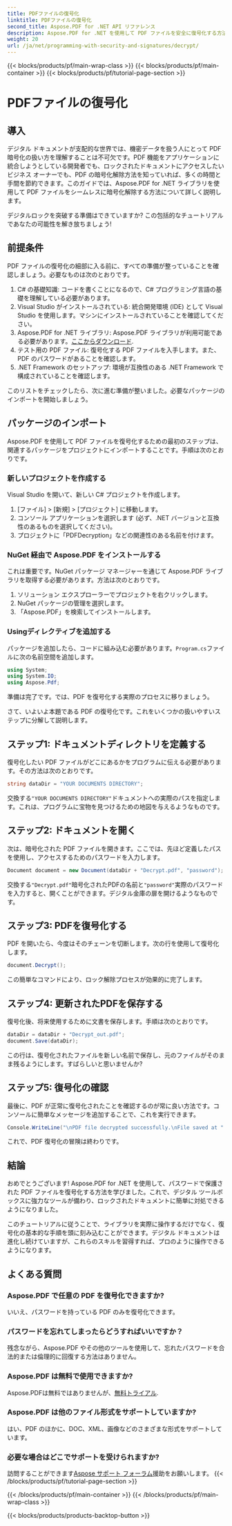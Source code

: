 ```yaml
---
title: PDFファイルの復号化
linktitle: PDFファイルの復号化
second_title: Aspose.PDF for .NET API リファレンス
description: Aspose.PDF for .NET を使用して PDF ファイルを安全に復号化する方法を学びます。ステップバイステップのガイダンスを利用して、ドキュメント管理スキルを強化します。
weight: 20
url: /ja/net/programming-with-security-and-signatures/decrypt/
---
```


{{< blocks/products/pf/main-wrap-class >}}
{{< blocks/products/pf/main-container >}}
{{< blocks/products/pf/tutorial-page-section >}}

# PDFファイルの復号化

## 導入

デジタル ドキュメントが支配的な世界では、機密データを扱う人にとって PDF 暗号化の扱い方を理解することは不可欠です。PDF 機能をアプリケーションに統合しようとしている開発者でも、ロックされたドキュメントにアクセスしたいビジネス オーナーでも、PDF の暗号化解除方法を知っていれば、多くの時間と手間を節約できます。このガイドでは、Aspose.PDF for .NET ライブラリを使用して PDF ファイルをシームレスに暗号化解除する方法について詳しく説明します。 

デジタルロックを突破する準備はできていますか? この包括的なチュートリアルであなたの可能性を解き放ちましょう!

## 前提条件

PDF ファイルの復号化の細部に入る前に、すべての準備が整っていることを確認しましょう。必要なものは次のとおりです。

1. C# の基礎知識: コードを書くことになるので、C# プログラミング言語の基礎を理解している必要があります。
2. Visual Studio がインストールされている: 統合開発環境 (IDE) として Visual Studio を使用します。マシンにインストールされていることを確認してください。
3.  Aspose.PDF for .NET ライブラリ: Aspose.PDF ライブラリが利用可能である必要があります。[ここからダウンロード](https://releases.aspose.com/pdf/net/).
4. テスト用の PDF ファイル: 復号化する PDF ファイルを入手します。また、PDF のパスワードがあることを確認します。 
5. .NET Framework のセットアップ: 環境が互換性のある .NET Framework で構成されていることを確認します。

このリストをチェックしたら、次に進む準備が整いました。必要なパッケージのインポートを開始しましょう。

## パッケージのインポート

Aspose.PDF を使用して PDF ファイルを復号化するための最初のステップは、関連するパッケージをプロジェクトにインポートすることです。手順は次のとおりです。

### 新しいプロジェクトを作成する

Visual Studio を開いて、新しい C# プロジェクトを作成します。

1. [ファイル] > [新規] > [プロジェクト] に移動します。
2. コンソール アプリケーションを選択します (必ず、.NET バージョンと互換性のあるものを選択してください)。
3. プロジェクトに「PDFDecryption」などの関連性のある名前を付けます。

### NuGet 経由で Aspose.PDF をインストールする

これは重要です。NuGet パッケージ マネージャーを通じて Aspose.PDF ライブラリを取得する必要があります。方法は次のとおりです。

1. ソリューション エクスプローラーでプロジェクトを右クリックします。
2. NuGet パッケージの管理を選択します。
3. 「Aspose.PDF」を検索してインストールします。

### Usingディレクティブを追加する

パッケージを追加したら、コードに組み込む必要があります。`Program.cs`ファイルに次の名前空間を追加します。

```csharp
using System;
using System.IO;
using Aspose.Pdf;
```

準備は完了です。では、PDF を復号化する実際のプロセスに移りましょう。

さて、いよいよ本題である PDF の復号化です。これをいくつかの扱いやすいステップに分解して説明します。

## ステップ1: ドキュメントディレクトリを定義する

復号化したい PDF ファイルがどこにあるかをプログラムに伝える必要があります。その方法は次のとおりです。

```csharp
string dataDir = "YOUR DOCUMENTS DIRECTORY";
```

交換する`"YOUR DOCUMENTS DIRECTORY"`ドキュメントへの実際のパスを指定します。これは、プログラムに宝物を見つけるための地図を与えるようなものです。

## ステップ2: ドキュメントを開く

次は、暗号化された PDF ファイルを開きます。ここでは、先ほど定義したパスを使用し、アクセスするためのパスワードを入力します。

```csharp
Document document = new Document(dataDir + "Decrypt.pdf", "password");
```

交換する`"Decrypt.pdf"`暗号化されたPDFの名前と`"password"`実際のパスワードを入力すると、開くことができます。デジタル金庫の扉を開けるようなものです。

## ステップ3: PDFを復号化する

PDF を開いたら、今度はそのチェーンを切断します。次の行を使用して復号化します。

```csharp
document.Decrypt();
```

この簡単なコマンドにより、ロック解除プロセスが効果的に完了します。

## ステップ4: 更新されたPDFを保存する

復号化後、将来使用するために文書を保存します。手順は次のとおりです。

```csharp
dataDir = dataDir + "Decrypt_out.pdf";
document.Save(dataDir);
```

この行は、復号化されたファイルを新しい名前で保存し、元のファイルがそのまま残るようにします。すばらしいと思いませんか?

## ステップ5: 復号化の確認

最後に、PDF が正常に復号化されたことを確認するのが常に良い方法です。コンソールに簡単なメッセージを追加することで、これを実行できます。

```csharp
Console.WriteLine("\nPDF file decrypted successfully.\nFile saved at " + dataDir);
```

これで、PDF 復号化の冒険は終わりです。

## 結論

おめでとうございます! Aspose.PDF for .NET を使用して、パスワードで保護された PDF ファイルを復号化する方法を学びました。これで、デジタル ツールボックスに強力なツールが備わり、ロックされたドキュメントに簡単に対処できるようになりました。

このチュートリアルに従うことで、ライブラリを実際に操作するだけでなく、復号化の基本的な手順を頭に刻み込むことができます。デジタル ドキュメントは進化し続けていますが、これらのスキルを習得すれば、プロのように操作できるようになります。

## よくある質問

### Aspose.PDF で任意の PDF を復号化できますか?
いいえ、パスワードを持っている PDF のみを復号化できます。

### パスワードを忘れてしまったらどうすればいいですか？
残念ながら、Aspose.PDF やその他のツールを使用して、忘れたパスワードを合法的または倫理的に回復する方法はありません。

### Aspose.PDF は無料で使用できますか?
 Aspose.PDFは無料ではありませんが、[無料トライアル](https://releases.aspose.com/).

### Aspose.PDF は他のファイル形式をサポートしていますか?
はい、PDF のほかに、DOC、XML、画像などのさまざまな形式をサポートしています。

### 必要な場合はどこでサポートを受けられますか?
訪問することができます[Aspose サポート フォーラム](https://forum.aspose.com/c/pdf/10)援助をお願いします。
{{< /blocks/products/pf/tutorial-page-section >}}

{{< /blocks/products/pf/main-container >}}
{{< /blocks/products/pf/main-wrap-class >}}

{{< blocks/products/products-backtop-button >}}
